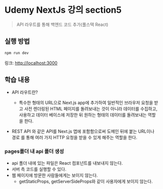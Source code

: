 # Udemy NextJs 강의 section5

> API 라우트를 통해 백엔드 코드 추가(풀스택 React)

## 실행 방법

```bash
npm run dev
```

링크: [http://localhost:3000](http://localhost:3000)

## 학습 내용

- API 라우트란?

  - 특수한 형태의 URL으로 Next.js app에 추가하여 일반적인 브라우저 요청을 받고 사전 렌더링된 HTML 페이지를 돌려보내는 것이 아니라 데이터를 수집하고, 사용하고 데이터 베이스에 저장한 뒤 원하는 형태의 데이터를 돌려보내는 역할을 한다.

- REST API 와 같은 API를 Next.js 앱에 포함함으로써 도메인 뒤에 붙는 URL이나 경로 를 통해 여러 가지 HTTP 요청을 받을 수 있게 해주는 역할을 한다.

### pages폴더 내 api 폴더 생성

- api 폴더 내에 있는 파일은 React 컴포넌트를 내보내지 않는다.
- 서버 측 코드를 실행할 수 있다.
- 웹 페이지에 방문한 사람들에게는 보이지 않는다.
  - getStaticProps, getServerSideProps와 같이 사용자에게 보이지 않는다.
